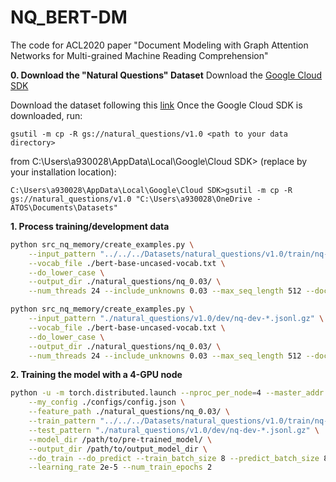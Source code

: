 # NQ_BERT-DM
The code for ACL2020 paper "Document Modeling with Graph Attention Networks for Multi-grained Machine Reading Comprehension"

**0. Download the "Natural Questions" Dataset**
Download the [Google Cloud SDK](https://cloud.google.com/storage/docs/gsutil_install)

Download the dataset following this [link](https://ai.google.com/research/NaturalQuestions/download)
Once the Google Cloud SDK is downloaded, run:

	gsutil -m cp -R gs://natural_questions/v1.0 <path to your data directory> 
	
from C:\Users\a930028\AppData\Local\Google\Cloud SDK> (replace by your installation location):

	C:\Users\a930028\AppData\Local\Google\Cloud SDK>gsutil -m cp -R gs://natural_questions/v1.0 "C:\Users\a930028\OneDrive - ATOS\Documents\Datasets"

**1. Process training/development data**

```sh
python src_nq_memory/create_examples.py \
	--input_pattern "../../../Datasets/natural_questions/v1.0/train/nq-train-*.jsonl.gz" \
	--vocab_file ./bert-base-uncased-vocab.txt \
	--do_lower_case \
	--output_dir ./natural_questions/nq_0.03/ \
	--num_threads 24 --include_unknowns 0.03 --max_seq_length 512 --doc_stride 128
```

```bash
python src_nq_memory/create_examples.py \
	--input_pattern "./natural_questions/v1.0/dev/nq-dev-*.jsonl.gz" \
	--vocab_file ./bert-base-uncased-vocab.txt \
	--do_lower_case \
	--output_dir ./natural_questions/nq_0.03/ \
	--num_threads 24 --include_unknowns 0.03 --max_seq_length 512 --doc_stride 128 
```

**2. Training the model with a 4-GPU node**

```bash
python -u -m torch.distributed.launch --nproc_per_node=4 --master_addr 127.0.0.1 --master_port 9527 ./src_nq/run.py \
	--my_config ./configs/config.json \
	--feature_path ./natural_questions/nq_0.03/ \
	--train_pattern "../../../Datasets/natural_questions/v1.0/train/nq-train-??.jsonl.gz" \
	--test_pattern "./natural_questions/v1.0/dev/nq-dev-*.jsonl.gz" \
	--model_dir /path/to/pre-trained_model/ \
	--output_dir /path/to/output_model_dir \
	--do_train --do_predict --train_batch_size 8 --predict_batch_size 8 \
	--learning_rate 2e-5 --num_train_epochs 2
```

